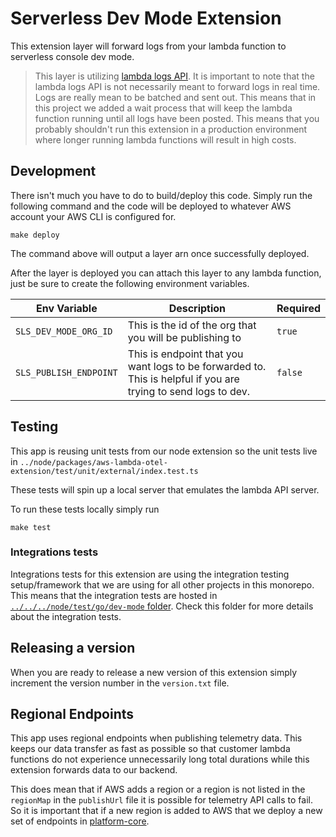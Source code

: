 # Serverless Dev Mode Extension
This extension layer will forward logs from your lambda function to serverless console dev mode.

> This layer is utilizing [lambda logs API](https://docs.aws.amazon.com/lambda/latest/dg/runtimes-logs-api.html). It is important to note that the lambda logs API is not necessarily meant to forward logs in real time. Logs are really mean to be batched and sent out. This means that in this project we added a wait process that will keep the lambda function running until all logs have been posted. This means that you probably shouldn't run this extension in a production environment where longer running lambda functions will result in high costs.

## Development
There isn't much you have to do to build/deploy this code. Simply run the following command and the code will be deployed to whatever AWS account your AWS CLI is configured for.
```shell
make deploy
```

The command above will output a layer arn once successfully deployed.

After the layer is deployed you can attach this layer to any lambda function, just be sure to create the following environment variables.

|Env Variable | Description | Required |
|--|--|--|
| `SLS_DEV_MODE_ORG_ID` | This is the id of the org that you will be publishing to | `true` |
| `SLS_PUBLISH_ENDPOINT` | This is endpoint that you want logs to be forwarded to. This is helpful if you are trying to send logs to dev. | `false` |

## Testing
This app is reusing unit tests from our node extension so the unit tests live in `../node/packages/aws-lambda-otel-extension/test/unit/external/index.test.ts`

These tests will spin up a local server that emulates the lambda API server.

To run these tests locally simply run

```shell
make test
```

### Integrations tests
Integrations tests for this extension are using the integration testing setup/framework that we are using for all other projects in this monorepo. This means that the integration tests are hosted in [`../../../node/test/go/dev-mode` folder](../../../node/test/go/dev-mode/README.md). Check this folder for more details about the integration tests.

## Releasing a version
When you are ready to release a new version of this extension simply increment the version number in the `version.txt` file.

## Regional Endpoints
This app uses regional endpoints when publishing telemetry data. This keeps our data transfer as fast as possible so that customer lambda functions do not experience unnecessarily long total durations while this extension forwards data to our backend.

This does mean that if AWS adds a region or a region is not listed in the `regionMap` in the `publishUrl` file it is possible for telemetry API calls to fail. So it is important that if a new region is added to AWS that we deploy a new set of endpoints in [platform-core](https://github.com/serverlessinc/platform-core).
